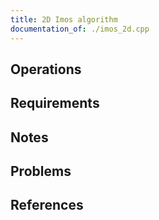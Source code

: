 ```yaml
---
title: 2D Imos algorithm
documentation_of: ./imos_2d.cpp
---
```


## Operations

## Requirements

## Notes

## Problems

## References
